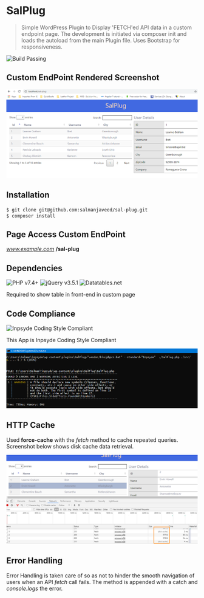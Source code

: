 # SalPlug
 > Simple WordPress Plugin to Display 'FETCH'ed API data in a custom endpoint page. The development is initiated via composer init and loads the autoload from the main Plugin file. Uses Bootstrap for responsiveness.

![Build Passing](https://img.shields.io/badge/build-passing-green)

## Custom EndPoint Rendered Screenshot
![Plugin Custom Endpoint Render](assets/images/shots/app.png)

## Installation

```
$ git clone git@github.com:salmanjaveed/sal-plug.git
$ composer install
```

## Page Access Custom EndPoint

*www.example.com* **/sal-plug**

## Dependencies

![PHP v7.4+](https://img.shields.io/badge/PHP-v7.4%2B-magenta)
![jQuery v3.5.1](https://img.shields.io/badge/jquery-v3.5.1-green)
![Datatables.net](https://img.shields.io/badge/Datatables.net-v1.10-green)

Required to show table in front-end in custom page

## Code Compliance 

![Inpsyde Coding Style Compliant](https://img.shields.io/badge/Coding%20Standard-Inpsyde-blue)

This App is Inpsyde Coding Style Compliant

![Inpsyde Coding Style Compliant](assets/images/shots/inpsyde-coding-style-passing.png)

## HTTP Cache

Used **force-cache** with the *fetch* method to cache repeated queries. Screenshot below shows disk cache data retrieval.

![HTTP Cache Screenshot](assets/images/shots/cache.png)

## Error Handling

Error Handling is taken care of so as not to hinder the smooth navigation of users when an API *fetch* call fails. The method is appended with a catch and *console.logs* the error.
